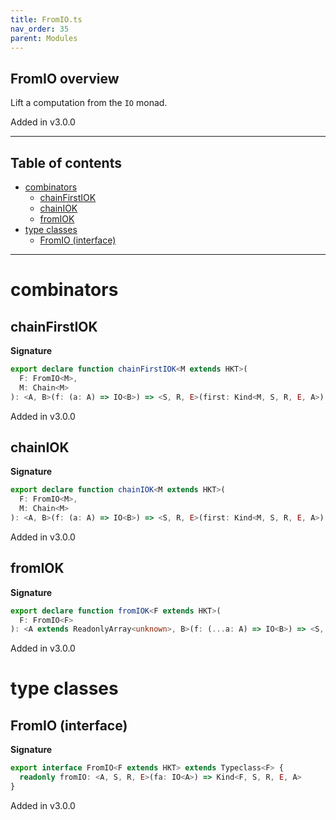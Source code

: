 ```yaml
---
title: FromIO.ts
nav_order: 35
parent: Modules
---
```


## FromIO overview

Lift a computation from the `IO` monad.

Added in v3.0.0

---

<h2 class="text-delta">Table of contents</h2>

- [combinators](#combinators)
  - [chainFirstIOK](#chainfirstiok)
  - [chainIOK](#chainiok)
  - [fromIOK](#fromiok)
- [type classes](#type-classes)
  - [FromIO (interface)](#fromio-interface)

---

# combinators

## chainFirstIOK

**Signature**

```ts
export declare function chainFirstIOK<M extends HKT>(
  F: FromIO<M>,
  M: Chain<M>
): <A, B>(f: (a: A) => IO<B>) => <S, R, E>(first: Kind<M, S, R, E, A>) => Kind<M, S, R, E, A>
```

Added in v3.0.0

## chainIOK

**Signature**

```ts
export declare function chainIOK<M extends HKT>(
  F: FromIO<M>,
  M: Chain<M>
): <A, B>(f: (a: A) => IO<B>) => <S, R, E>(first: Kind<M, S, R, E, A>) => Kind<M, S, R, E, B>
```

Added in v3.0.0

## fromIOK

**Signature**

```ts
export declare function fromIOK<F extends HKT>(
  F: FromIO<F>
): <A extends ReadonlyArray<unknown>, B>(f: (...a: A) => IO<B>) => <S, R, E>(...a: A) => Kind<F, S, R, E, B>
```

Added in v3.0.0

# type classes

## FromIO (interface)

**Signature**

```ts
export interface FromIO<F extends HKT> extends Typeclass<F> {
  readonly fromIO: <A, S, R, E>(fa: IO<A>) => Kind<F, S, R, E, A>
}
```

Added in v3.0.0
